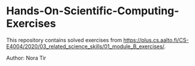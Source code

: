 # Hands-On-Scientific-Computing-Exercises

This repository contains solved exercises from https://plus.cs.aalto.fi/CS-E4004/2020/03_related_science_skills/01_module_B_exercises/. 

Author: Nora Tir
